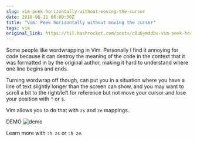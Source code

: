 ```yaml
---
slug: vim-peek-horizontally-without-moving-the-cursor
date: 2018-06-11 06:09:56Z
title: "Vim: Peek horizontally without moving the cursor"
tags: vim
original_link: https://til.hashrocket.com/posts/c8u6ymddbv-vim-peek-horizontally-without-moving-the-cursor
---
```



Some people like wordwrapping in Vim. Personally I find it annoying for code because it can destroy the meaning of the code in the context that it was formatted in by the original author, making it hard to understand where one line begins and ends. 

Turning wordwrap off though, can put you in a situation where you have a line of text slightly longer than the screen can show, and you may want to scroll a bit to the right/left for reference but not move your cursor and lose your position with `^` or `$`.

Vim allows you to do that with `zs` and `ze` mappings.

DEMO
![demo](https://i.imgur.com/S4xRBaO.gif)

Learn more with `:h zs` or `:h ze`.
